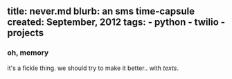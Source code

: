 title: never.md
blurb: an sms time-capsule
created: September, 2012
tags:
    - python
    - twilio
    - projects
---

### oh, memory

it's a fickle thing.
we should try to make it better..
with *texts*.
